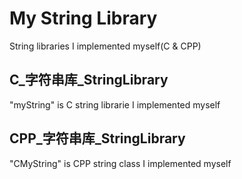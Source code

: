 # My String Library
String libraries I implemented myself(C & CPP)

## C_字符串库_StringLibrary
"myString" is C string librarie I implemented myself

## CPP_字符串库_StringLibrary
"CMyString" is CPP string class I implemented myself

